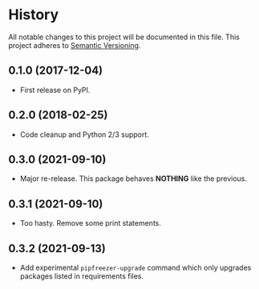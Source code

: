 # History
All notable changes to this project will be documented in this file. This project adheres to [Semantic Versioning](http://semver.org/).

## 0.1.0 (2017-12-04)
* First release on PyPI.


## 0.2.0 (2018-02-25)
* Code cleanup and Python 2/3 support.

## 0.3.0 (2021-09-10)
* Major re-release.  This package behaves **NOTHING** like the previous.

## 0.3.1 (2021-09-10)
* Too hasty. Remove some print statements.

## 0.3.2 (2021-09-13)
* Add experimental `pipfreezer-upgrade` command which only upgrades packages listed in requirements files.
